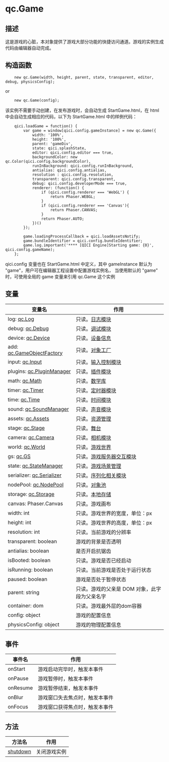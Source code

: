 # qc.Game

## 描述
这是游戏的心脏，本对象提供了游戏大部分功能的快捷访问通道。游戏的实例生成代码由编辑器自动完成。

## 构造函数
````
    new qc.Game(width, height, parent, state, transparent, editor, debug, physicsConfig);
````
or
````
    new qc.Game(config);
````
该实例不需要手动创建，在发布游戏时，会自动生成 StartGame.html，在 html 中会自动生成相应的代码，以下为 StartGame.html 中的样例代码：
````
    qici.loadGame = function() {
        var game = window[qici.config.gameInstance] = new qc.Game({
            width: '100%',
            height: '100%',
            parent: 'gameDiv',
            state: qici.splashState,
            editor: qici.config.editor === true,
            backgroundColor: new qc.Color(qici.config.backgroundColor),
            runInBackground: qici.config.runInBackground,
            antialias: qici.config.antialias,
            resolution : qici.config.resolution,
            transparent: qici.config.transparent,
            debug: qici.config.developerMode === true,
            renderer: (function() {
                if (qici.config.renderer === 'WebGL') {
                    return Phaser.WEBGL;
                }
                if (qici.config.renderer === 'Canvas'){
                    return Phaser.CANVAS;
                }
                return Phaser.AUTO;
            })()
        });
    
        game.loadingProcessCallback = qici.loadAssetsNotify;
        game.bundleIdentifier = qici.config.bundleIdentifier;
        game.log.important('**** [QICI Engine]Starting game: {0}', qici.config.gameName);
    };
````
qici.config 变量也在 StartGame.html 中定义，其中 gameInstance 默认为 "game"，用户可在编辑器工程设置中配置游戏实例名，
当使用默认的 "game" 时，可使用全局的 game 变量来引用 qc.Game 这个实例

## 变量
| 变量名 | 作用 |
| ------------- |-------------|
| log: [qc.Log](../log/README.md) | 只读。[日志模块](../log/README.md) |
| debug: [qc.Debug](../debug/README.md) | 只读。[调试模块](../debug/README.md) |
| device: [qc.Device](../device/README.md) | 只读。[设备信息](../device/README.md) |
| add: [qc.GameObjectFactory](../gameobject/GameObjectFactory.md) | 只读。[对象工厂](../gameobject/GameObjectFactory.md) |
| input: [qc.Input](../input/README.md) | 只读。[输入控制模块](../input/README.md) |
| plugins: [qc.PluginManager](../plugin/README.md) | 只读。[插件模块](../plugin/README.md) |
| math: [qc.Math](../math/README.md) | 只读。[数学库](../math/README.md) |
| timer: [qc.Timer](../timer/README.md) | 只读。[定时器模块](../timer/README.md) |
| time: [qc.Time](../time/README.md) | 只读。[时间模块](../time/README.md) |
| sound: [qc.SoundManager](../soundmanager/README.md) | 只读。[声音模块](../soundmanager/README.md) |
| assets: [qc.Assets](../assets/README.md) | 只读。[资源管理](../assets/README.md) |
| stage: [qc.Stage](../stage/README.md) | 只读。[舞台](../stage/README.md) |
| camera: [qc.Camera](../camera/README.md) | 只读。[相机模块](../camera/README.md) |
| world: [qc.World](../world/README.md) | 只读。[游戏世界](../world/README.md) |
| gs: [qc.GS](../gs/README.md) | 只读。[游戏服务器交互模块](../gs/README.md) |
| state: [qc.StateManager](../state/README.md) | 只读。[游戏场景管理](../state/README.md) |
| serializer: [qc.Serializer](../serializer/README.md) | 只读。[序列化相关模块](../serializer/README.md) |
| nodePool: [qc.NodePool](../nodepool/README.md) | 只读。[对象池](../nodepool/README.md) |
| storage: [qc.Storage](../storage/README.md) | 只读。[本地存储](../storage/README.md) |
| canvas: Phaser.Canvas | 只读。游戏画布 |
| width: int | 只读。游戏世界的宽度，单位：px |
| height: int | 只读。游戏世界的高度，单位：px |
| resolution: int | 只读。当前游戏的分辨率 |
| transparent: boolean | 游戏的背景是否透明 |
| antialias: boolean | 是否开启抗锯齿 |
| isBooted: boolean | 只读。游戏是否已经启动 |
| isRunning: boolean | 只读。当前游戏是否处于运行状态 |
| paused: boolean | 游戏是否处于暂停状态 |
| parent: string | 只读。游戏的父亲是 DOM 对象，此字段为父亲名字 |
| container: dom | 只读。游戏最外层的dom容器 |
| config: object | 游戏的配置信息 |
| physicsConfig: object | 游戏的物理配置信息 |

## 事件
| 事件名 | 作用 |
| ------------- |-------------|
| onStart | 游戏启动完毕时，触发本事件 |
| onPause | 游戏暂停时，触发本事件 |
| onResume | 游戏暂停结束，触发本事件 |
| onBlur | 游戏窗口失去焦点时，触发本事件 |
| onFocus | 游戏窗口获得焦点时，触发本事件 |


## 方法
| 方法名 | 作用 |
| ------------- |-------------|
| [shutdown](shutdown.md) | 关闭游戏实例 |
